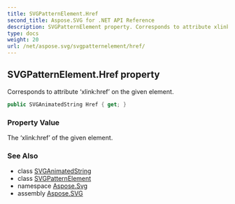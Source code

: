 ```yaml
---
title: SVGPatternElement.Href
second_title: Aspose.SVG for .NET API Reference
description: SVGPatternElement property. Corresponds to attribute xlinkhref on the given element
type: docs
weight: 20
url: /net/aspose.svg/svgpatternelement/href/
---
```

## SVGPatternElement.Href property

Corresponds to attribute ‘xlink:href’ on the given element.

```csharp
public SVGAnimatedString Href { get; }
```

### Property Value

The ‘xlink:href’ of the given element.

### See Also

* class [SVGAnimatedString](../../../aspose.svg.datatypes/svganimatedstring/)
* class [SVGPatternElement](../)
* namespace [Aspose.Svg](../../../aspose.svg/)
* assembly [Aspose.SVG](../../../)
